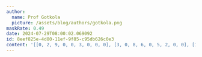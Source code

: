 ```yaml
---
author:
  name: Prof Gotkola
  picture: /assets/blog/authors/gotkola.png
maskRate: 0.49
date: 2024-07-29T08:00:02.069092
id: 8eef825e-4d80-11ef-9f85-c95db626c0e3
content: '[[0, 2, 9, 0, 0, 3, 0, 0, 0], [3, 0, 8, 6, 0, 5, 2, 0, 0], [1, 0, 6, 2, 9, 0, 4, 0, 0], [0, 8, 0, 0, 0, 0, 0, 6, 0], [0, 3, 0, 0, 7, 2, 0, 4, 5], [0, 7, 4, 0, 6, 1, 0, 2, 8], [4, 0, 5, 1, 2, 6, 8, 0, 0], [2, 0, 0, 9, 3, 8, 0, 1, 0], [0, 1, 3, 0, 0, 4, 6, 0, 2]]'
---
```

